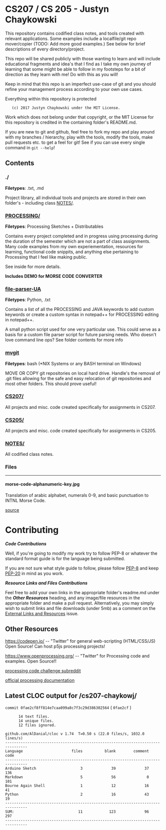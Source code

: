 # CS207 / CS 205 - Justyn Chaykowski

This repository contains codified class notes, and tools created with relevant
applications. Some examples include a localfile/git repo mover/copier (TODO: 
Add more good examples.) See below for brief descriptions of every
directory/project.

This repo will be shared publicly with those wanting to learn
and will include educational fragments and idea's that I find as I take my own
journey of learning that some might be able to follow in my footsteps for a bit
of direction as they learn with me! Do with this as you will!

Keep in mind that this repo is an imperfect use-case of git and you should refine
your management process according to your own use cases.

Everything within this repository is protected

       (c) 2017 Justyn Chaykowski under the MIT License.
	   
Work which does not belong under that copyright, or the MIT License for this
repository is credited in the containing folder's README.md.

If you are new to git and github, feel free to fork my repo and play around with
my branches / hierarchy, play with the tools, modify the tools, make pull requests
etc. to get a feel for git! See if you can use every single command in `git --help`!

## Contents

### ./
**Filetypes**: .txt, .md

Project library, all individual tools and projects are stored in their own
folder's - including class [NOTES/](NOTES/.).

### [PROCESSING/](PROCESSING/.)
**Filetypes**: Processing Sketches + Distributables

Contains every project completed and in progress using processing during
the duration of the semester which are not a part of class assignments.
Many code examples from my own experiementation, resources for learning,
functional code snippits, and anything else pertaining to Processing 
that I feel like making public.

See inside for more details.

**Includes DEMO for MORSE CODE CONVERTER**

### [file-parser-UA](file-parser-UA/.)
**Filetypes**: Python, .txt

Contains a list of all the PROCESSING and JAVA keywords to add custom keywords
or create a custom syntax in notepad++ for PROCESSING editing in notepad++.

A small python script used for one very particular use. This could serve as a
basis for a custom file parser script for future parsing needs. Who doesn't love
command line ops? See folder contents for more info

### [mvgit](mvgit/.)
**Filetypes**: bash (*NIX Systems or any BASH terminal on Windows)

MOVE OR COPY git repositories on local hard drive. Handle's the removal of .git 
files allowing for the safe and easy relocation of git repositories and most
other folders. This should prove useful!

### [CS207/](CS207/.)

All projects and misc. code created specifically for assignments in CS207.

### [CS205/](CS205/.)

All projects and misc. code created specifically for assignments in CS205.

### [NOTES/](NOTES/.)

All codified class notes.

### Files
--------------------------------------------------------------------------------
#### morse-code-alphanumeric-key.jpg

Translation of arabic alphabet, numerals 0-9, and basic punctuation to INTNL
Morse Code.

[source](https://www.artofmanliness.com/2008/10/09/morse-code/)

# Contributing

***Code Contributions***

Well, if you're going to modify my work try to follow PEP-8 or whatever the
standard format guide is for the language being submitted.

If you are not sure what style guide to follow, please follow [PEP-8](https://www.python.org/dev/peps/pep-0008/)
and keep [PEP-20](https://www.python.org/dev/peps/pep-0020/) in mind as you work.

***Resource Links and Files Contributions***

Feel free to add your own links in the appropriate folder's readme.md under the
***Other Resources*** heading, and any image/file resources in the appropriate
folder and make a pull request. Alternatively, you may simply wish to submit links
and file downloads (under 5mb) as a comment on the [External Links and Resources](https://github.com/frawst/cs207-chaykowj/issues/1)
 issue.

## Other Resources

https://codepen.io/ -- "Twitter" for general web-scripting (HTML/CSS/JS) Open Source! Can host p5js processing projects!

https://www.openprocessing.org/ -- "Twitter" for Processing code and examples. Open Source!!

[processing code challenge subreddit](https://www.reddit.com/r/processing/wiki/pwc)

[official processing documentation](https://processing.org/reference/)

## Latest CLOC output for /cs207-chaykowj/

`commit 0fae2cf8ff814e7caa099a8c7f3c29d386302564` ( `0fae2cf` )
```
      14 text files.
      14 unique files.
      12 files ignored.

github.com/AlDanial/cloc v 1.74  T=0.50 s (22.0 files/s, 1032.0 lines/s)
--------------------------------------------------------------------------------
Language                      files          blank        comment           code
--------------------------------------------------------------------------------
Arduino Sketch                    3             39             37            136
Markdown                          5             56              0            101
Bourne Again Shell                1             12             16             41
Python                            2             16             43             19
--------------------------------------------------------------------------------
SUM:                             11            123             96            297
--------------------------------------------------------------------------------
```